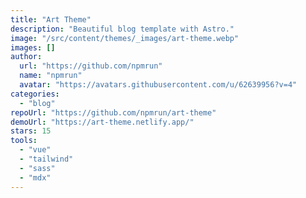 ```yaml
---
title: "Art Theme"
description: "Beautiful blog template with Astro."
image: "/src/content/themes/_images/art-theme.webp"
images: []
author:
  url: "https://github.com/npmrun"
  name: "npmrun"
  avatar: "https://avatars.githubusercontent.com/u/62639956?v=4"
categories:
  - "blog"
repoUrl: "https://github.com/npmrun/art-theme"
demoUrl: "https://art-theme.netlify.app/"
stars: 15
tools:
  - "vue"
  - "tailwind"
  - "sass"
  - "mdx"
---
```

